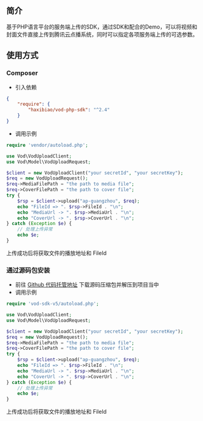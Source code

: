 ## 简介

基于PHP语言平台的服务端上传的SDK，通过SDK和配合的Demo，可以将视频和封面文件直接上传到腾讯云点播系统，同时可以指定各项服务端上传的可选参数。

## 使用方式

### Composer
* 引入依赖

```json
{
    "require": {
        "haxibiao/vod-php-sdk": "^2.4"
    }
}
```
* 调用示例

```php
require 'vendor/autoload.php';

use Vod\VodUploadClient;
use Vod\Model\VodUploadRequest;

$client = new VodUploadClient("your secretId", "your secretKey");
$req = new VodUploadRequest();
$req->MediaFilePath = "the path to media file";
$req->CoverFilePath = "the path to cover file";
try {
    $rsp = $client->upload("ap-guangzhou", $req);
    echo "FileId => ". $rsp->FileId . "\n";
    echo "MediaUrl -> ". $rsp->MediaUrl . "\n";
    echo "CoverUrl -> ". $rsp->CoverUrl . "\n";
} catch (Exception $e) {
    // 处理上传异常
    echo $e;
}
```
上传成功后将获取文件的播放地址和 FileId

### 通过源码包安装

* 前往 [Github 代码托管地址](https://github.com/tencentyun/vod-php-sdk-v5/raw/master/packages/vod-sdk.zip) 下载源码压缩包并解压到项目当中
* 调用示例
```php
require 'vod-sdk-v5/autoload.php';

use Vod\VodUploadClient;
use Vod\Model\VodUploadRequest;

$client = new VodUploadClient("your secretId", "your secretKey");
$req = new VodUploadRequest();
$req->MediaFilePath = "the path to media file";
$req->CoverFilePath = "the path to cover file";
try {
    $rsp = $client->upload("ap-guangzhou", $req);
    echo "FileId => ". $rsp->FileId . "\n";
    echo "MediaUrl -> ". $rsp->MediaUrl . "\n";
    echo "CoverUrl -> ". $rsp->CoverUrl . "\n";
} catch (Exception $e) {
    // 处理上传异常
    echo $e;
}
```
上传成功后将获取文件的播放地址和 FileId
